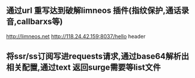 ## 通过url 重写达到破解limneos 插件(指纹保护,通话录音,callbarxs等)
http://limneos.net http://118.24.42.159:8037/hello header 

## 将ssr/ss订阅写进requests请求,通过base64解析出相关配置,通过text 返回surge需要等list文件

